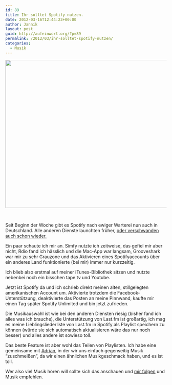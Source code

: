 ```yaml
---
id: 89
title: Ihr solltet Spotify nutzen.
date: 2012-03-16T12:44:23+00:00
author: Jannik
layout: post
guid: http://aufeinwort.org/?p=89
permalink: /2012/03/ihr-solltet-spotify-nutzen/
categories:
  - Musik
---
```

[<img class="aligncenter size-large wp-image-91" title="Bildschirmfoto 2012-03-16 um 12.25.53" src="http://res.cloudinary.com/aufeinwort-org/image/upload/h_403,w_696/v1382562316/Bildschirmfoto-2012-03-16-um-12_25_53_foesux.png" alt="" width="800" height="463" />](http://res.cloudinary.com/aufeinwort-org/image/upload/v1382562316/Bildschirmfoto-2012-03-16-um-12_25_53_foesux.png)

&nbsp;

Seit Beginn der Woche gibt es Spotify nach ewiger Warterei nun auch in Deutschland. Alle anderen Dienste launchten früher, [oder verschwanden auch schon wieder.](http://grooveshark.com/)

Ein paar schaute ich mir an. Simfy nutzte ich zeitweise, das gefiel mir aber nicht, Rdio fand ich hässlich und die Mac-App war langsam, Grooveshark war mir zu sehr Grauzone und das Aktivieren eines Spotifyaccounts über ein anderes Land funktionierte (bei mir) immer nur kurzzeitig.
  
Ich blieb also erstmal auf meiner iTunes-Bibliothek sitzen und nutzte nebenbei noch ein bisschen tape.tv und Youtube.

Jetzt ist Spotify da und ich schrieb direkt meinen alten, stillgelegten amerikanischen Account um. Aktivierte trotzdem die Facebook-Unterstützung, deaktivierte das Posten an meine Pinnwand, kaufte mir einen Tag später Spotify Unlimited und bin jetzt zufrieden.
  
Die Musikauswahl ist wie bei den anderen Diensten riesig (bisher fand ich alles was ich brauche), die Unterstützung von Last.fm ist großartig, ich mag es meine Lieblingsliederliste von Last.fm in Spotify als Playlist speichern zu können (würde sie sich automatisch aktualisieren wäre das nur noch besser) und alles andere ist sowieso toll.

Das beste Feature ist aber wohl das Teilen von Playlisten. Ich habe eine gemeinsame mit [Adrian](http://rckrz.de), in der wir uns einfach gegenseitig Musik &#8220;zuschmeißen&#8221;, da wir einen ähnlichen Musikgeschmack haben, und es ist toll.

Wer also viel Musik hören will sollte sich das anschauen und [mir folgen](http://open.spotify.com/user/jhoffjann) und Musik empfehlen.

&nbsp;